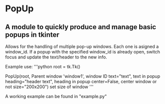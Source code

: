 # PopUp
## A module to quickly produce and manage basic popups in tkinter

Allows for the handling of multiple pop-up windows.
Each one is asigned a window_id.
If a popup with the specified window_id is already open, switch focus
and update the text/header to the new info.

Example use:
  '''python
  root = tk.Tk()

  PopUp(root,                     Parent window
        'window1',                window ID
         text="text",             text in popup
         heading="header text",   heading in popup
         center=False,            center window or not
         size="200x200")          set size of window
'''

A working example can be found in "example.py"
